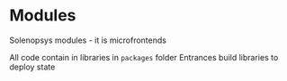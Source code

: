 # Modules 
Solenopsys modules - it is microfrontends

All code contain in libraries in `packages` folder
Entrances build libraries to deploy state